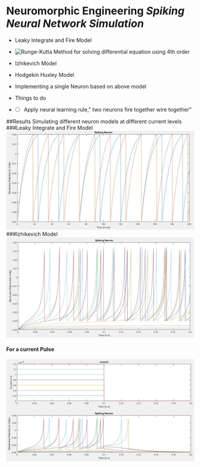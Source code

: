 # Neuromorphic Engineering _Spiking Neural Network Simulation_

* Leaky Integrate and Fire Model
* ![Runge-Kutta Method](https://en.wikipedia.org/wiki/Runge–Kutta_methods) for solving differential equation using 4th order
* Izhikevich Model
* Hodgekin Huxley Model
* Implementing a single Neuron based on above model

* Things to do 
* -[ ] Apply neural learning rule," two neurons fire together wire together"

##Results
Simulating different neuron models at different current levels
###Leaky Integrate and Fire Model
![LI&F](https://raw.githubusercontent.com/ajinkyagorad/Summer2K16/master/img/LeakyIntegrateandFire.JPG)
###Izhikevich Model
![I_M](https://raw.githubusercontent.com/ajinkyagorad/Summer2K16/master/img/Izhikevich_model.JPG)
#### For a current Pulse
![I_P](https://raw.githubusercontent.com/ajinkyagorad/Summer2K16/master/img/IzhiPulse.JPG)
